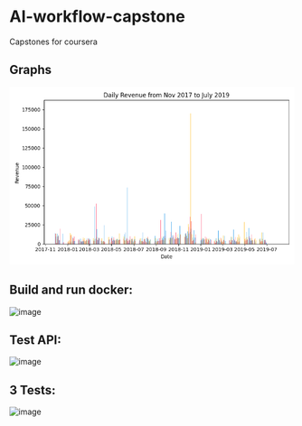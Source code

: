 # AI-workflow-capstone
Capstones for coursera

## Graphs
![Daily revenue from 2017 to 2019](figures/daily_revenue_from_2017_to_2019.png)

## Build and run docker:
![image](https://github.com/user-attachments/assets/97981daa-c773-45ae-ba3d-de55dd7e37dc)
## Test API:
![image](https://github.com/user-attachments/assets/44dc5120-bb7b-4328-87b1-df95362b6599)
## 3 Tests:
![image](https://github.com/user-attachments/assets/ad234fc1-bbc9-4413-9f95-1073005d03b1)
